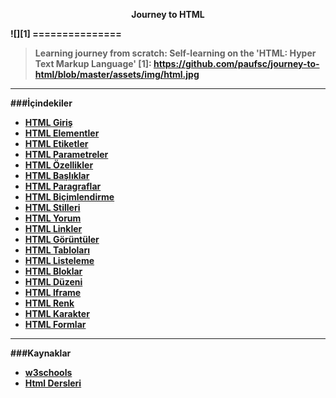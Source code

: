 <p align="center"><b>Journey to HTML </p>
![][1]
===============

>Learning journey from scratch: Self-learning on the 'HTML: Hyper Text Markup Language' 
[1]: https://github.com/paufsc/journey-to-html/blob/master/assets/img/html.jpg


-------------------
###İçindekiler

* [HTML Giriş](./docs/tr/HTML.md)
* [HTML Elementler](./docs/tr/Elementler.md)     
* [HTML Etiketler](./docs/tr/Etiketler.md)   
* [HTML Parametreler]() 
* [HTML Özellikler]() 
* [HTML Başlıklar]() 
* [HTML Paragraflar]()
* [HTML Biçimlendirme](./docs/tr/bicimlendirme.md) 
* [HTML Stilleri](./docs/tr/stil.md) 
* [HTML Yorum]() 
* [HTML Linkler]() 
* [HTML Görüntüler]() 
* [HTML Tabloları](./docs/tr/tablolama.md) 
* [HTML Listeleme](./docs/tr/listeleme.md) 
* [HTML Bloklar]() 
* [HTML Düzeni]() 
* [HTML Iframe](./docs/tr/iframe.md)   
* [HTML Renk](./docs/tr/renkler.md) 
* [HTML Karakter](./docs/tr/karakterler.md) 
* [HTML Formlar](./docs/tr/formlar.md) 


-----------------------
###Kaynaklar

* [w3schools](http://www.w3schools.com/html/)
* [Html Dersleri](http://www.htmldersleri.org/)
